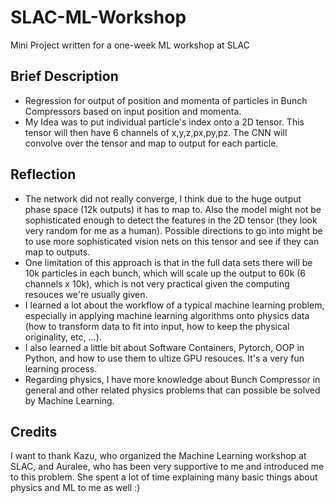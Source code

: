 # SLAC-ML-Workshop
Mini Project written for a one-week ML workshop at SLAC

## Brief Description
- Regression for output of position and momenta of particles in Bunch Compressors based on input position and momenta.
- My Idea was to put individual particle's index onto a 2D tensor. This tensor will then have 6 channels of x,y,z,px,py,pz. The CNN will convolve over the tensor and map to output for each particle. 

## Reflection
- The network did not really converge, I think due to the huge output phase space (12k outputs) it has to map to. Also the model might not be sophisticated enough to detect the features in the 2D tensor (they look very random for me as a human). Possible directions to go into might be to use more sophisticated vision nets on this tensor and see if they can map to outputs. 
- One limitation of this approach is that in the full data sets there will be 10k particles in each bunch, which will scale up the output to 60k (6 channels x 10k), which is not very practical given the computing resouces we're usually given. 
- I learned a lot about the workflow of a typical machine learning problem, especially in applying machine learning algorithms onto physics data (how to transform data to fit into input, how to keep the physical originality, etc, ...). 
- I also learned a little bit about Software Containers, Pytorch, OOP in Python, and how to use them to ultize GPU resouces. It's a very fun learning process.
- Regarding physics, I have more knowledge about Bunch Compressor in general and other related physics problems that can possible be solved by Machine Learning. 

## Credits
I want to thank Kazu, who organized the Machine Learning workshop at SLAC, and Auralee, who has been very supportive to me and introduced me to this problem. She spent a lot of time explaining many basic things about physics and ML to me as well :)  
